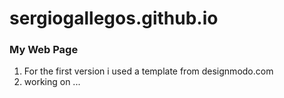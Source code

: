 # sergiogallegos.github.io

### My Web Page
1. For the first version i used a template from designmodo.com
1. working on ...
